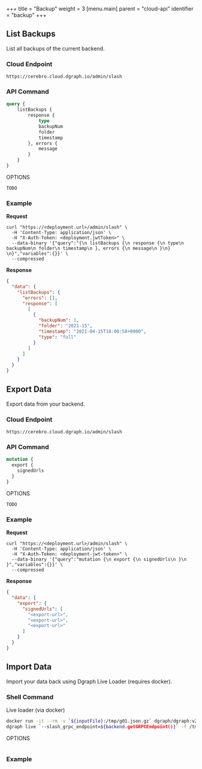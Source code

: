 +++
title = "Backup"
weight = 3
[menu.main]
    parent = "cloud-api"
    identifier = "backup"
+++

## List Backups

List all backups of the current backend.

### Cloud Endpoint

```
https://cerebro.cloud.dgraph.io/admin/slash
```

### API Command

```graphql
query {
    listBackups {
        response {
            type
            backupNum
            folder
            timestamp
        }, errors {
            message
        }
    }
}
```

OPTIONS
```
TODO
```

### Example

**Request**

```shell
curl "https://<deployment.url>/admin/slash" \
  -H 'Content-Type: application/json' \
  -H "X-Auth-Token: <deployment.jwtToken>" \
  --data-binary '{"query":"{\n listBackups {\n response {\n type\n backupNum\n folder\n timestamp\n }, errors {\n message\n }\n} \n}","variables":{}}' \
  --compressed
```

**Response**

```json
{
  "data": {
    "listBackups": {
      "errors": [],
      "response": [
        [
          {
            "backupNum": 1,
            "folder": "2021-15",
            "timestamp": "2021-04-15T18:00:58+0000",
            "type": "full"
          }
        ]
      ]
    }
  }
}
```

## Export Data

Export data from your backend.

### Cloud Endpoint

```
https://cerebro.cloud.dgraph.io/admin/slash
```

### API Command

```graphql
mutation {
  export {
    signedUrls
  }
}
```

OPTIONS
```
TODO
```

### Example

**Request**

```shell
curl "https://<deployment.url>/admin/slash" \
  -H 'Content-Type: application/json' \
  -H "X-Auth-Token: <deployment-jwt-token>" \
  --data-binary '{"query":"mutation {\n export {\n signedUrls\n }\n }","variables":{}}' \
  --compressed
```

**Response**

```json
{
  "data": {
    "export": {
      "signedUrls": [
        "<export-url>",
        "<export-url>",
        "<export-url>"
      ]
    }
  }
}
```

## Import Data

Import your data back using Dgraph Live Loader (requires docker).

### Shell Command

Live loader (via docker)

```sh
docker run -it --rm -v `${inputFile}:/tmp/g01.json.gz` dgraph/dgraph:v20.07-slash
dgraph live `--slash_grpc_endpoint=${backend.getGRPCEndpoint()}` -f /tmp/g01.json.gz -t backend.getToken()
```

OPTIONS
```

```

### Example

```

```

